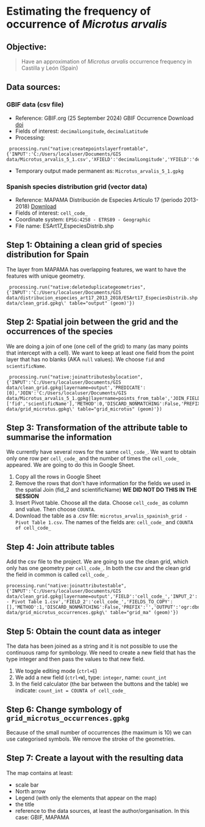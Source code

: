 # Estimating the frequency of occurrence of _Microtus arvalis_

## Objective: 
> Have an approximation of _Microtus arvalis_ occurrence frequency in Castilla y León (Spain)

## Data sources:
### GBIF data (csv file)
- Reference: GBIF.org (25 September 2024) GBIF Occurrence Download [doi](https://doi.org/10.15468/dl.q6m323)
- Fields of interest: `decimalLongitude`, `decimalLatitude`
- Processing:
```
 processing.run("native:createpointslayerfromtable", {'INPUT':'C:/Users/localuser/Documents/GIS data/Microtus_arvalis_5_1.csv','XFIELD':'decimalLongitude','YFIELD':'decimalLatitude','ZFIELD':'','MFIELD':'','TARGET_CRS':QgsCoordinateReferenceSystem('EPSG:4326'),'OUTPUT':'TEMPORARY_OUTPUT'})
```
- Temporary output made permanent as: `Microtus_arvalis_5_1.gpkg`

### Spanish species distribution grid (vector data)
- Reference: MAPAMA Distribución de Especies Artículo 17 (periodo 2013-2018) [Download](https://www.mapama.gob.es/app/descargas/descargafichero.aspx?f=distribucion_especies_art17_2013_2018.zip)
- Fields of interest: `cell_code_`
- Coordinate system: `EPSG:4258 - ETRS89 - Geographic`
- File name: ESArt17_EspeciesDistrib.shp

## Step 1: Obtaining a clean grid of species distribution for Spain
The layer from MAPAMA has overlapping features, we want to have the features with unique geometry. 
```
 processing.run("native:deleteduplicategeometries", {'INPUT':'C:/Users/localuser/Documents/GIS data/distribucion_especies_art17_2013_2018/ESArt17_EspeciesDistrib.shp','OUTPUT':'ogr:dbname=\'C:/Users/localuser/Documents/GIS data/clean_grid.gpkg\' table="output" (geom)'})
```

## Step 2: Spatial join between the grid and the occurrences of the species
We are doing a join of one (one cell of the grid) to many (as many points that intercept with a cell). We want to keep at least one field from the point layer that has no blanks (AKA `null` values). We choose `fid` and `scientificName`.

```
 processing.run("native:joinattributesbylocation", {'INPUT':'C:/Users/localuser/Documents/GIS data/clean_grid.gpkg|layername=output','PREDICATE':[0],'JOIN':'C:/Users/localuser/Documents/GIS data/Microtus_arvalis_5_1.gpkg|layername=points_from_table','JOIN_FIELDS':['fid','scientificName'],'METHOD':0,'DISCARD_NONMATCHING':False,'PREFIX':'','OUTPUT':'ogr:dbname=\'C:/Users/localuser/Documents/GIS data/grid_microtus.gpkg\' table="grid_microtus" (geom)'})
```

## Step 3: Transformation of the attribute table to summarise the information
We currently have several rows for the same `cell_code_`. We want to obtain only one row per `cell_code_` and the number of times the `cell_code_` appeared. We are going to do this in Google Sheet. 
1. Copy all the rows in Google Sheet
2. Remove the rows that don't have information for the fields we used in the spatial Join (fid_2 and scientificName) **WE DID NOT DO THIS IN THE SESSION**
3. Insert Pivot table. Choose all the data. Choose `cell_code_` as column and value. Then choose `COUNTA`.
4. Download the table as a .csv file: `microtus_arvalis_spainish_grid - Pivot Table 1.csv`. The names of the fields are: `cell_code_` and `COUNTA of cell_code_`

## Step 4: Join attribute tables
Add the csv file to the project. We are going to use the clean grid, which only has one geometry per `cell_code_`. In both the csv and the clean grid the field in common is called `cell_code_`.
```
processing.run("native:joinattributestable", {'INPUT':'C:/Users/localuser/Documents/GIS data/clean_grid.gpkg|layername=output','FIELD':'cell_code_','INPUT_2':'C:/Users/localuser/Downloads/microtus_arvalis_spainish_grid - Pivot Table 1.csv','FIELD_2':'cell_code_','FIELDS_TO_COPY':[],'METHOD':1,'DISCARD_NONMATCHING':False,'PREFIX':'','OUTPUT':'ogr:dbname=\'C:/Users/localuser/Documents/GIS data/grid_microtus_occurrences.gpkg\' table="grid_ma" (geom)'})
```

## Step 5: Obtain the count data as integer
The data has been joined as a string and it is not possible to use the continuous ramp for symbology. We need to create a new field that has the type integer and then pass the values to that new field. 
1. We toggle editing mode (`ctrl+E`)
2. We add a new field (`ctrl+W`), type: `integer`, name: `count_int`
3. In the field calculator (the bar between the buttons and the table) we indicate: `count_int = COUNTA of cell_code_` 

## Step 6: Change symbology of `grid_microtus_occurrences.gpkg`
Because of the small number of occurrences (the maximum is 10) we can use categorised symbols. We remove the stroke of the geometries.

## Step 7: Create a layout with the resulting data
The map contains at least:
- scale bar
- North arrow
- Legend (with only the elements that appear on the map)
- the title
- reference to the data sources, at least the author/organisation. In this case: GBIF, MAPAMA


